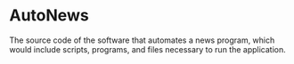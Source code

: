 # AutoNews
The source code of the software that automates a news program, which would include scripts, programs, and files necessary to run the application.
